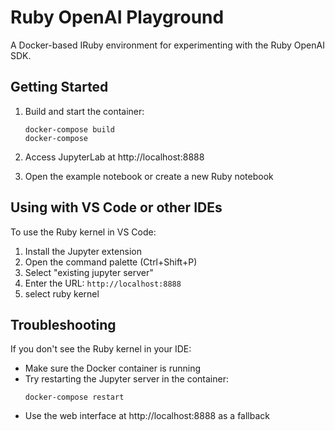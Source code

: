 # Ruby OpenAI Playground

A Docker-based IRuby environment for experimenting with the Ruby OpenAI SDK.

## Getting Started

1. Build and start the container:
   ```
   docker-compose build
   docker-compose
   ```

2. Access JupyterLab at http://localhost:8888

3. Open the example notebook or create a new Ruby notebook

## Using with VS Code or other IDEs

To use the Ruby kernel in VS Code:

1. Install the Jupyter extension
2. Open the command palette (Ctrl+Shift+P)
3. Select "existing jupyter server"
4. Enter the URL: `http://localhost:8888`
5. select ruby kernel

## Troubleshooting

If you don't see the Ruby kernel in your IDE:
- Make sure the Docker container is running
- Try restarting the Jupyter server in the container:
  ```
  docker-compose restart
  ```
- Use the web interface at http://localhost:8888 as a fallback
